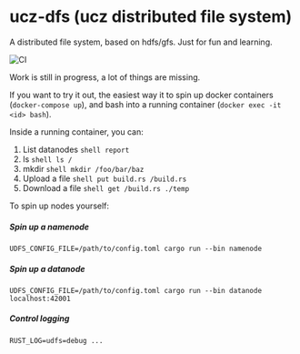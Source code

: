 ucz-dfs (ucz distributed file system)
=======

A distributed file system, based on hdfs/gfs. 
Just for fun and learning.

![CI](https://github.com/radogost/ucz-dfs/workflows/CI/badge.svg?branch=master)

Work is still in progress, a lot of things are missing.

If you want to try it out, the easiest way it to spin up docker containers (`docker-compose up`), and bash into a running container (`docker exec -it <id> bash`).

Inside a running container, you can:
1. List datanodes `shell report`
2. ls `shell ls /`
3. mkdir `shell mkdir /foo/bar/baz`
4. Upload a file `shell put build.rs /build.rs`
5. Download a file `shell get /build.rs ./temp`



To spin up nodes yourself:
##### Spin up a namenode
`UDFS_CONFIG_FILE=/path/to/config.toml cargo run --bin namenode`

##### Spin up a datanode
`UDFS_CONFIG_FILE=/path/to/config.toml cargo run --bin datanode localhost:42001`

##### Control logging
`RUST_LOG=udfs=debug ...`

